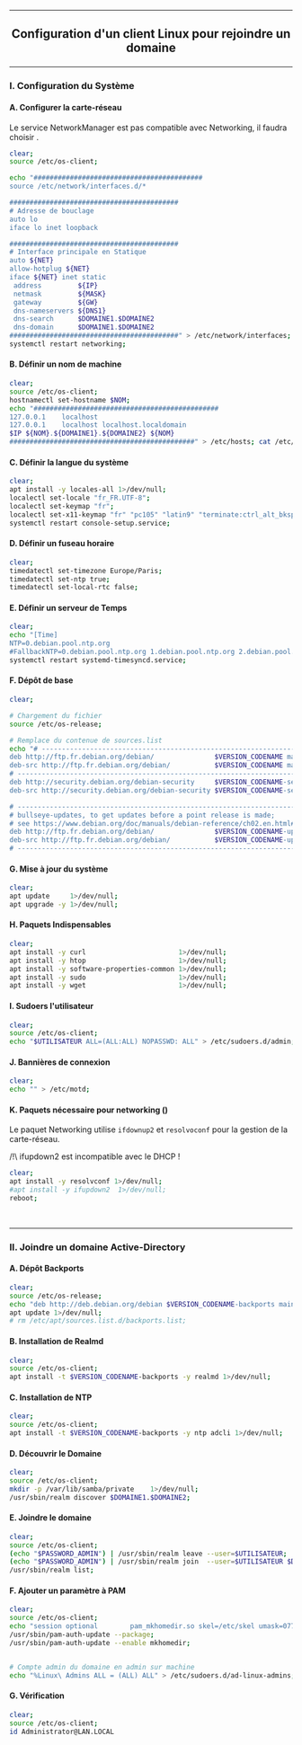 ------------------------------------------------------------------------------------------------------------------------------------------------------------------------------------------------------------------------------------------------
## <p align='center'>Configuration d'un client Linux pour rejoindre un domaine</p>

------------------------------------------------------------------------------------------------------------------------------------------------------------------------------------------------------------------------------------------------
### I. Configuration du Système
#### A. Configurer la carte-réseau
Le service NetworkManager est pas compatible avec Networking, il faudra choisir .
```bash
clear;
source /etc/os-client;

echo "##########################################
source /etc/network/interfaces.d/*

##########################################
# Adresse de bouclage
auto lo
iface lo inet loopback

##########################################
# Interface principale en Statique
auto ${NET}
allow-hotplug ${NET}
iface ${NET} inet static
 address         ${IP}
 netmask         ${MASK}
 gateway         ${GW}
 dns-nameservers ${DNS1}
 dns-search      $DOMAINE1.$DOMAINE2
 dns-domain      $DOMAINE1.$DOMAINE2
##########################################" > /etc/network/interfaces; 
systemctl restart networking;
```

#### B. Définir un nom de machine
```bash
clear;
source /etc/os-client;
hostnamectl set-hostname $NOM;
echo "##############################################
127.0.0.1    localhost
127.0.0.1    localhost localhost.localdomain
$IP ${NOM}.${DOMAINE1}.${DOMAINE2} ${NOM}
##############################################" > /etc/hosts; cat /etc/hosts;
```

#### C. Définir la langue du système 
```bash
clear;
apt install -y locales-all 1>/dev/null;
localectl set-locale "fr_FR.UTF-8";
localectl set-keymap "fr";
localectl set-x11-keymap "fr" "pc105" "latin9" "terminate:ctrl_alt_bksp";
systemctl restart console-setup.service;
```

#### D. Définir un fuseau horaire
```bash
clear;
timedatectl set-timezone Europe/Paris;
timedatectl set-ntp true;
timedatectl set-local-rtc false;
```

#### E. Définir un serveur de Temps
```bash
clear;
echo "[Time]
NTP=0.debian.pool.ntp.org
#FallbackNTP=0.debian.pool.ntp.org 1.debian.pool.ntp.org 2.debian.pool.ntp.org 3.debian.pool.ntp.org" > /etc/systemd/timesyncd.conf;
systemctl restart systemd-timesyncd.service;
```

#### F. Dépôt de base
```bash
clear;

# Chargement du fichier
source /etc/os-release;

# Remplace du contenue de sources.list
echo "# --------------------------------------------------------------------------------------------
deb http://ftp.fr.debian.org/debian/               $VERSION_CODENAME main contrib non-free
deb-src http://ftp.fr.debian.org/debian/           $VERSION_CODENAME main
# --------------------------------------------------------------------------------------------
deb http://security.debian.org/debian-security     $VERSION_CODENAME-security main contrib
deb-src http://security.debian.org/debian-security $VERSION_CODENAME-security main contrib

# --------------------------------------------------------------------------------------------
# bullseye-updates, to get updates before a point release is made;
# see https://www.debian.org/doc/manuals/debian-reference/ch02.en.html#_updates_and_backports
deb http://ftp.fr.debian.org/debian/               $VERSION_CODENAME-updates main contrib
deb-src http://ftp.fr.debian.org/debian/           $VERSION_CODENAME-updates main contrib
# --------------------------------------------------------------------------------------------" > /etc/apt/sources.list;
```

#### G. Mise à jour du système
```bash
clear;
apt update     1>/dev/null;
apt upgrade -y 1>/dev/null;
```

#### H. Paquets Indispensables
```bash
clear;
apt install -y curl                       1>/dev/null;
apt install -y htop                       1>/dev/null;
apt install -y software-properties-common 1>/dev/null;
apt install -y sudo                       1>/dev/null;
apt install -y wget                       1>/dev/null;
```

#### I. Sudoers l'utilisateur
```bash
clear;
source /etc/os-client;
echo "$UTILISATEUR ALL=(ALL:ALL) NOPASSWD: ALL" > /etc/sudoers.d/admin;
```

#### J. Bannières de connexion
```bash
clear;
echo "" > /etc/motd;
```

#### K. Paquets nécessaire pour networking ()
Le paquet Networking utilise `ifdownup2` et `resolvoconf` pour la gestion de la carte-réseau.

/!\ ifupdown2 est incompatible avec le DHCP !

```bash
clear;
apt install -y resolvconf 1>/dev/null;
#apt install -y ifupdown2  1>/dev/null;
reboot;
```
<br />

------------------------------------------------------------------------------------------------------------------------------------------------------------------------------------------------------------------------------------------------
### II. Joindre un domaine Active-Directory

#### A. Dépôt Backports
```bash
clear;
source /etc/os-release;
echo "deb http://deb.debian.org/debian $VERSION_CODENAME-backports main" > /etc/apt/sources.list.d/backports.list;
apt update 1>/dev/null;
# rm /etc/apt/sources.list.d/backports.list;
```

#### B. Installation de Realmd
```bash
clear;
source /etc/os-client;
apt install -t $VERSION_CODENAME-backports -y realmd 1>/dev/null;
```

#### C. Installation de NTP
```bash
clear;
source /etc/os-client;
apt install -t $VERSION_CODENAME-backports -y ntp adcli 1>/dev/null;
```

#### D. Découvrir le Domaine
```bash
clear;
source /etc/os-client;
mkdir -p /var/lib/samba/private    1>/dev/null;
/usr/sbin/realm discover $DOMAINE1.$DOMAINE2;
```

#### E. Joindre le domaine
```bash
clear;
source /etc/os-client;
(echo "$PASSWORD_ADMIN") | /usr/sbin/realm leave --user=$UTILISATEUR;
(echo "$PASSWORD_ADMIN") | /usr/sbin/realm join  --user=$UTILISATEUR $DOMAINE1.$DOMAINE2;
/usr/sbin/realm list;
```

#### F. Ajouter un paramètre à PAM
```bash
clear;
source /etc/os-client;
echo "session optional        pam_mkhomedir.so skel=/etc/skel umask=077" >> /etc/pam.d/common-session;
/usr/sbin/pam-auth-update --package;
/usr/sbin/pam-auth-update --enable mkhomedir;


# Compte admin du domaine en admin sur machine
echo "%Linux\ Admins ALL = (ALL) ALL" > /etc/sudoers.d/ad-linux-admins;
```

#### G. Vérification
```bash
clear;
source /etc/os-client;
id Administrator@LAN.LOCAL
```
